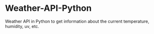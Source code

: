 # Weather-API-Python
Weather API in Python to get information about the current temperature, humidity, uv, etc.
